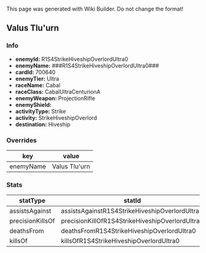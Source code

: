 <span class="wiki-builder">This page was generated with Wiki Builder. Do not change the format!</span>

## Valus Tlu'urn
### Info
* **enemyId:** R1S4StrikeHiveshipOverlordUltra0
* **enemyName:** ###R1S4StrikeHiveshipOverlordUltra0###
* **cardId:** 700640
* **enemyTier:** Ultra
* **raceName:** Cabal
* **raceClass:** CabalUltraCenturionA
* **enemyWeapon:** ProjectionRifle
* **enemyShield:** 
* **activityType:** Strike
* **activity:** StrikeHiveshipOverlord
* **destination:** Hiveship

### Overrides
key | value
--- | -----
enemyName | Valus Tlu'urn

### Stats
statType | statId
-------- | ------
assistsAgainst | assistsAgainstR1S4StrikeHiveshipOverlordUltra0
precisionKillsOf | precisionKillOfR1S4StrikeHiveshipOverlordUltra0
deathsFrom | deathsFromR1S4StrikeHiveshipOverlordUltra0
killsOf | killsOfR1S4StrikeHiveshipOverlordUltra0

